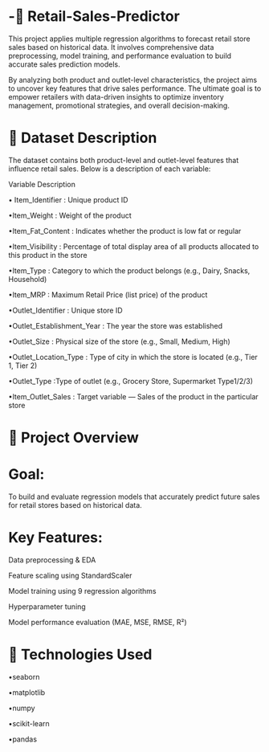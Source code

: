 # -🛒 Retail-Sales-Predictor

This project applies multiple regression algorithms to forecast retail store sales based on historical data. It involves comprehensive data preprocessing, model training, and performance evaluation to build accurate sales prediction models.

By analyzing both product and outlet-level characteristics, the project aims to uncover key features that drive sales performance. The ultimate goal is to empower retailers with data-driven insights to optimize inventory management, promotional strategies, and overall decision-making.

# 📂 Dataset Description
The dataset contains both product-level and outlet-level features that influence retail sales. Below is a description of each variable:

Variable	Description

• Item_Identifier	: Unique product ID

•Item_Weight	: Weight of the product

•Item_Fat_Content : Indicates whether the product is low fat or regular

•Item_Visibility	: Percentage of total display area of all products allocated to this product in the store

•Item_Type	: Category to which the product belongs (e.g., Dairy, Snacks, Household)

•Item_MRP	: Maximum Retail Price (list price) of the product

•Outlet_Identifier	: Unique store ID

•Outlet_Establishment_Year	: The year the store was established

•Outlet_Size	: Physical size of the store (e.g., Small, Medium, High)

•Outlet_Location_Type	: Type of city in which the store is located (e.g., Tier 1, Tier 2)

•Outlet_Type	:Type of outlet (e.g., Grocery Store, Supermarket Type1/2/3)

•Item_Outlet_Sales	: Target variable — Sales of the product in the particular store

# 📌 Project Overview
# Goal:
To build and evaluate regression models that accurately predict future sales for retail stores based on historical data.

# Key Features:

Data preprocessing & EDA

Feature scaling using StandardScaler

Model training using 9 regression algorithms

Hyperparameter tuning

Model performance evaluation (MAE, MSE, RMSE, R²)

# 🔧 Technologies Used
•seaborn

•matplotlib

•numpy

•scikit-learn

•pandas




